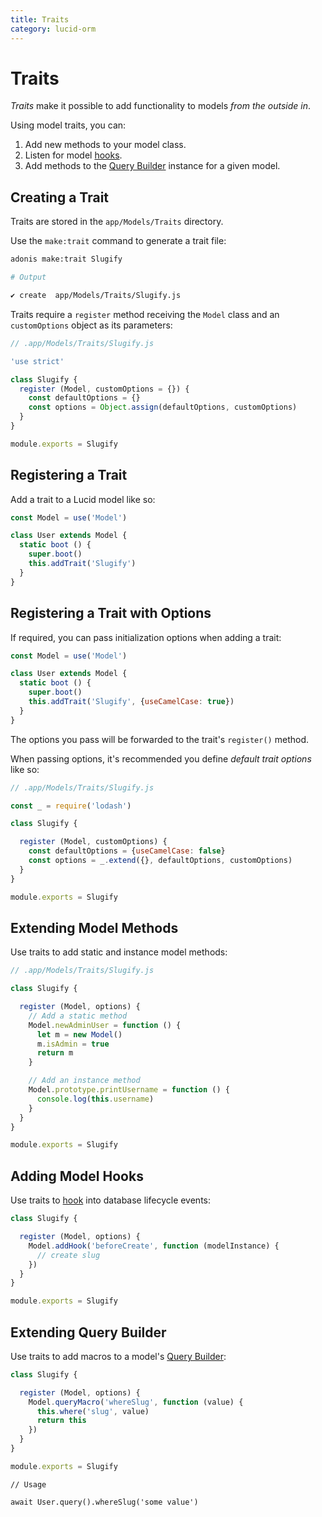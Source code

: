 ```yaml
---
title: Traits
category: lucid-orm
---
```


# Traits

*Traits* make it possible to add functionality to models *from the outside in*.

Using model traits, you can:

1. Add new methods to your model class.
2. Listen for model [hooks](/original/markdown/08-Lucid-ORM/02-Hooks.md).
3. Add methods to the [Query Builder](/original/markdown/08-Lucid-ORM/01-Getting-Started.md#query-builder) instance for a given model.

## Creating a Trait
Traits are stored in the `app/Models/Traits` directory.

Use the `make:trait` command to generate a trait file:

```bash
adonis make:trait Slugify
```

```bash
# Output

✔ create  app/Models/Traits/Slugify.js
```

Traits require a `register` method receiving the `Model` class and an `customOptions` object as its parameters:

```js
// .app/Models/Traits/Slugify.js

'use strict'

class Slugify {
  register (Model, customOptions = {}) {
    const defaultOptions = {}
    const options = Object.assign(defaultOptions, customOptions)
  }
}

module.exports = Slugify
```

## Registering a Trait
Add a trait to a Lucid model like so:

```js
const Model = use('Model')

class User extends Model {
  static boot () {
    super.boot()
    this.addTrait('Slugify')
  }
}
```

## Registering a Trait with Options
If required, you can pass initialization options when adding a trait:

```js
const Model = use('Model')

class User extends Model {
  static boot () {
    super.boot()
    this.addTrait('Slugify', {useCamelCase: true})
  }
}
```

The options you pass will be forwarded to the trait's `register()` method.

When passing options, it's recommended you define *default trait options* like so:

```js
// .app/Models/Traits/Slugify.js

const _ = require('lodash')

class Slugify {

  register (Model, customOptions) {
    const defaultOptions = {useCamelCase: false}
    const options = _.extend({}, defaultOptions, customOptions)
  }
}

module.exports = Slugify
```

## Extending Model Methods
Use traits to add static and instance model methods:

```js
// .app/Models/Traits/Slugify.js

class Slugify {

  register (Model, options) {
    // Add a static method
    Model.newAdminUser = function () {
      let m = new Model()
      m.isAdmin = true
      return m
    }

    // Add an instance method
    Model.prototype.printUsername = function () {
      console.log(this.username)
    }
  }
}

module.exports = Slugify
```

## Adding Model Hooks
Use traits to [hook](/original/markdown/08-Lucid-ORM/02-Hooks.md) into database lifecycle events:

```js
class Slugify {

  register (Model, options) {
    Model.addHook('beforeCreate', function (modelInstance) {
      // create slug
    })
  }
}

module.exports = Slugify
```

## Extending Query Builder
Use traits to add macros to a model's [Query Builder](/original/markdown/08-Lucid-ORM/01-Getting-Started.md#query-builder):

```js
class Slugify {

  register (Model, options) {
    Model.queryMacro('whereSlug', function (value) {
      this.where('slug', value)
      return this
    })
  }
}

module.exports = Slugify
```


```
// Usage

await User.query().whereSlug('some value')
```
